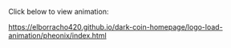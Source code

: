 Click below to view animation:

https://elborracho420.github.io/dark-coin-homepage/logo-load-animation/pheonix/index.html
